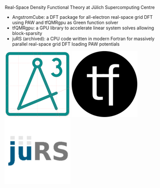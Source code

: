 Real-Space Density Functional Theory at Jülich Supercomputing Centre

 - AngstromCube: a DFT package for all-electron real-space grid DFT using PAW and tfQMRgpu as Green function solver
 - tfQMRgpu: a GPU library to accelerate linear system solves allowing block-sparsity
 - juRS (archived): a CPU code written in modern Fortran for massively parallel real-space grid DFT loading PAW potentials
 
[![Logo of AngstromCube DFT package](https://github.com/real-space/.github/blob/main/profile/logos/AngstromCube_logo_208x208.png "Logo of the AngstromCube DFT package")](https://github.com/real-space/AngstromCube)
[![Logo of tfQMRgpu library](https://github.com/real-space/.github/blob/main/profile/logos/tfQMRgpu_logo_208x208.png "Logo of the tfQMRgpu library")](https://github.com/real-space/tfQMRgpu)
[![Logo of juRS application](https://github.com/real-space/.github/blob/main/profile/logos/juRS_logo_208x208.png "Logo of the juRS DFT application")](https://github.com/real-space/juRS)

